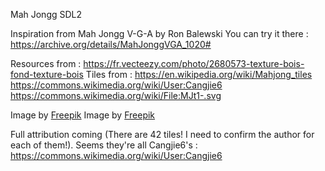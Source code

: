 Mah Jongg SDL2

Inspiration from Mah Jongg V-G-A by Ron Balewski
You can try it there : https://archive.org/details/MahJonggVGA_1020#

Resources from :
https://fr.vecteezy.com/photo/2680573-texture-bois-fond-texture-bois
Tiles from :
https://en.wikipedia.org/wiki/Mahjong_tiles
https://commons.wikimedia.org/wiki/User:Cangjie6
https://commons.wikimedia.org/wiki/File:MJt1-.svg

Image by <a href="https://www.freepik.com/free-vector/flat-design-poker-table-background_88532214.htm">Freepik</a>
Image by <a href="https://www.freepik.com/free-vector/flat-design-poker-table-background_88532181.htm">Freepik</a>

Full attribution coming (There are 42 tiles! I need to confirm the author for each of them!).
Seems they're all Cangjie6's : https://commons.wikimedia.org/wiki/User:Cangjie6
